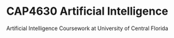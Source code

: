 # CAP4630 Artificial Intelligence
Artificial Intelligence Coursework at University of Central Florida
